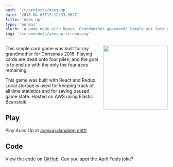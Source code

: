 ```yaml
---
path: '/t/projects/aces-up'
date: '2018-04-03T17:12:33.962Z'
title: 'Aces Up'
type: 'normal'
blurb: 'A game made with React. Grandmother approved! Simple yet lots of replay value.'
img: '/screenshots/acesup-screen.png'
---
```


<img width="200" src="/screenshots/acesup-screen.png" style="float: right; margin: 0 0 1em 1em" />
This simple card game was built for my grandmother for Christmas 2016. Playing cards are dealt onto four piles, and the goal is to end up with the only the four aces remaining.

This game was built with React and Redux. Local storage is used for keeping track of all time statistics and for saving paused game state. Hosted on AWS using Elastic Beanstalk.

## Play

Play _Aces Up_ at [acesup.danaben.net/t](http://acesup.danaben.net/t)

## Code

View the code on [GitHub](https://github.com/danab/Aces-Up). Can you spot the April Fools joke?
